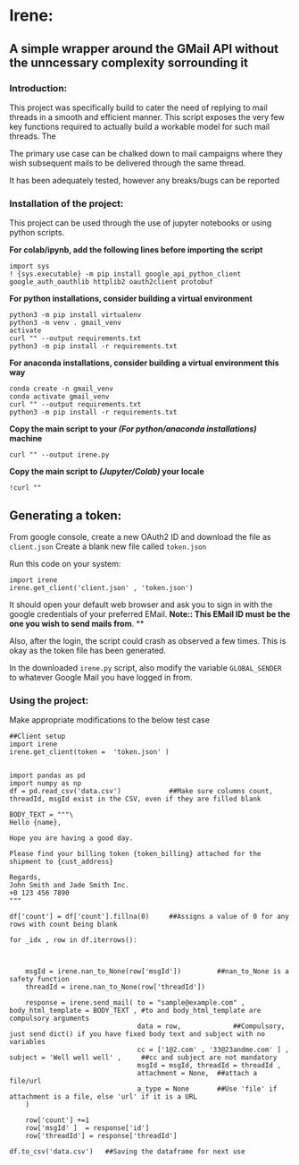 
# Irene: 
## A simple wrapper around the GMail API without the unncessary complexity sorrounding it 

### Introduction:

This project was specifically build to cater the need of replying to mail threads in a smooth and efficient manner. This script exposes the very few key functions required to actually build a workable model for such mail threads. The

The primary use case can be chalked down to mail campaigns where they wish subsequent mails to be delivered through the same thread. 

It has been adequately tested, however any breaks/bugs can be reported


### Installation of  the project:

This project can be used through the use of jupyter notebooks or using python scripts.

**For colab/ipynb, add the following lines before importing the script** 
```
import sys 
! {sys.executable} -m pip install google_api_python_client google_auth_oauthlib httplib2 oauth2client protobuf
```

**For python installations, consider building a virtual environment**
```
python3 -m pip install virtualenv
python3 -m venv . gmail_venv
activate 
curl "" --output requirements.txt
python3 -m pip install -r requirements.txt
```

**For anaconda installations, consider building a virtual environment this way**
```
conda create -n gmail_venv
conda activate gmail_venv
curl "" --output requirements.txt
python3 -m pip install -r requirements.txt
```

**Copy the main script to your *(For python/anaconda installations)* machine**
```
curl "" --output irene.py
```

**Copy the main script to *(Jupyter/Colab)*  your locale**
```
!curl ""
```

## Generating a token:

From google console, create a new OAuth2 ID and download the file as `client.json`
Create a blank new file called `token.json`

Run this code on your system:
```
import irene
irene.get_client('client.json' , 'token.json')
```
It should open your default web browser and ask you to sign in with the google credentials of your preferred EMail.
**Note:: This EMail ID must be the one you wish to send mails from**. **

Also, after the login, the script could crash as observed a few times. This is okay as the token file has been generated.

In the downloaded `irene.py` script, also modify the variable `GLOBAL_SENDER` to whatever Google Mail you have logged in from.


### Using the project:

Make appropriate modifications to the below test case 

```
##Client setup
import irene
irene.get_client(token =  'token.json' )


import pandas as pd
import numpy as np  
df = pd.read_csv('data.csv')            ##Make sure columns count, threadId, msgId exist in the CSV, even if they are filled blank

BODY_TEXT = """\
Hello {name},

Hope you are having a good day.

Please find your billing token {token_billing} attached for the shipment to {cust_address}

Regards,
John Smith and Jade Smith Inc.
+0 123 456 7890
"""

df['count'] = df['count'].fillna(0)     ##Assigns a value of 0 for any rows with count being blank

for _idx , row in df.iterrows():

    

    msgId = irene.nan_to_None(row['msgId'])         ##nan_to_None is a safety function
    threadId = irene.nan_to_None(row['threadId'])

    response = irene.send_mail( to = "sample@example.com" , body_html_template = BODY_TEXT , #to and body_html_template are compulsory arguments
                                data = row,             ##Compulsory, just send dict() if you have fixed body text and subject with no variables
                                cc = ['1@2.com' , '33@23andme.com' ] , subject = 'Well well well' ,     ##cc and subject are not mandatory
                                msgId = msgId, threadId = threadId , 
                                attachment = None,  ##attach a file/url
                                a_type = None       ##Use 'file' if attachment is a file, else 'url' if it is a URL
    )   

    row['count'] +=1 
    row['msgId' ]  = response['id']
    row['threadId'] = response['threadId']

df.to_csv('data.csv')   ##Saving the dataframe for next use
````                            
